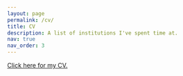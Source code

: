 ```yaml
---
layout: page
permalink: /cv/
title: CV
description: A list of institutions I've spent time at.
nav: true
nav_order: 3
---
```


[Click here for my CV.](https://temuulun.github.io/assets/pdf/Temulun_CV.pdf)

